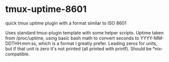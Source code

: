 # tmux-uptime-8601
quick tmux uptime plugin with a format similar to ISO 8601

Uses standard tmux-plugin template with some helper scripts. Uptime taken from /proc/uptime, using basic bash math to convert seconds to YYYY-MM-DDTHH:mm:ss, which is a format I greatly prefer. Leading zeros for units, but if that unit is zero it's not printed (all printed with printf). Should be \*nix-compatible.
